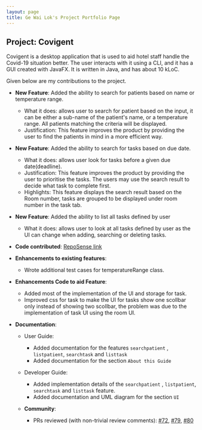 ```yaml
---
layout: page
title: Ge Wai Lok's Project Portfolio Page
---
```


## Project: Covigent

Covigent is a desktop application that is used to aid hotel staff handle the Covid-19 situation better. The user interacts with it using a CLI, and it has a GUI created with JavaFX. It is written in Java, and has about 10 kLoC.

Given below are my contributions to the project.

* **New Feature**: Added the ability to search for patients based on name or temperature range.
  * What it does: allows user to search for patient based on the input, it can be either a sub-name of the patient's name, or a temperature range. All patients matching the criteria will be displayed.
  * Justification: This feature improves the product by providing the user to find the patients in mind in a more efficient way.

* **New Feature**: Added the ability to search for tasks based on due date.
  * What it does: allows user look for tasks before a given due date(deadline).
  * Justification: This feature improves the product by providing the user to prioritise the tasks. The users may use the search result to decide what task to complete first.
  * Highlights: This feature displays the search result based on the Room number, tasks are grouped to be displayed under room number in the task tab.

* **New Feature**: Added the ability to list all tasks defined by user
  * What it does: allows user to look at all tasks defined by user as the UI can change when adding, searching or deleting tasks.

* **Code contributed**: [RepoSense link](https://nus-cs2103-ay2021s1.github.io/tp-dashboard/#breakdown=true&search=raymondge)

* **Enhancements to existing features**:
  * Wrote additional test cases for temperatureRange class.

* **Enhancements Code to aid Feature**:
  * Added most of the implementation of the UI and storage for task.
  * Improved css for task to make the UI for tasks show one scollbar only instead of showing two scollbar, the problem was due to the implementation of task UI using the room UI.

* **Documentation**:
    * User Guide:
      * Added documentation for the features `searchpatient` , `listpatient`, `searchtask` and `listtask`
      * Added documentation for the section `About this Guide`
    * Developer Guide:
      * Added implementation details of the `searchpatient` , `listpatient`, `searchtask` and `listtask` feature.
      * Added documentation and UML diagram for the section `UI`
  
  * **Community**:
    * PRs reviewed (with non-trivial review comments): [\#72](https://github.com/AY2021S1-CS2103T-W12-1/tp/pull/72), [\#79](https://github.com/AY2021S1-CS2103T-W12-1/tp/pull/79), [\#80](https://github.com/AY2021S1-CS2103T-W12-1/tp/pull/80)
